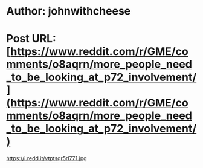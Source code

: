 # Author: johnwithcheese
# Post URL: [https://www.reddit.com/r/GME/comments/o8aqrn/more_people_need_to_be_looking_at_p72_involvement/](https://www.reddit.com/r/GME/comments/o8aqrn/more_people_need_to_be_looking_at_p72_involvement/)


https://i.redd.it/vtptsqr5rl771.jpg